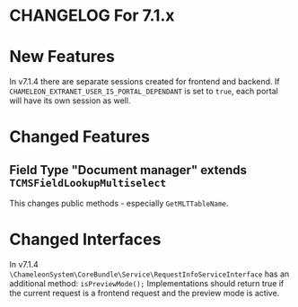 CHANGELOG For 7.1.x
===================

# New Features

In v7.1.4 there are separate sessions created for frontend and backend.
If `CHAMELEON_EXTRANET_USER_IS_PORTAL_DEPENDANT` is set to `true`, each portal will have its own session as well.

# Changed Features

## Field Type "Document manager" extends `TCMSFieldLookupMultiselect`

This changes public methods - especially `GetMLTTableName`.

# Changed Interfaces

In v7.1.4 `\ChameleonSystem\CoreBundle\Service\RequestInfoServiceInterface` has an additional method:
`isPreviewMode();`
Implementations should return true if the current request is a frontend request and the preview mode is active.
